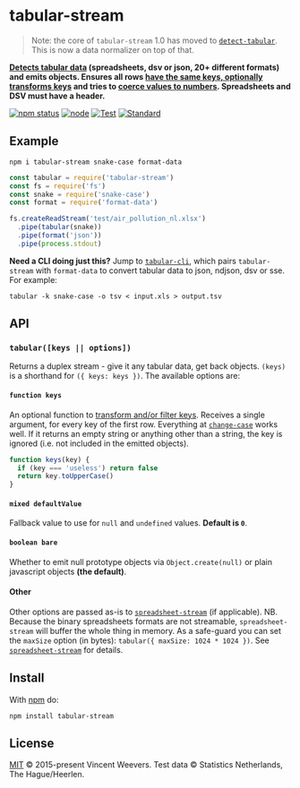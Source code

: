 # tabular-stream

> Note: the core of `tabular-stream` 1.0 has moved to [`detect-tabular`](https://www.npmjs.com/package/detect-tabular). This is now a data normalizer on top of that.

**[Detects tabular data](https://www.npmjs.com/package/detect-tabular) (spreadsheets, dsv or json, 20+ different formats) and emits objects. Ensures all rows [have the same keys, optionally transforms keys](https://www.npmjs.com/package/map-tabular-keys) and tries to [coerce values to numbers](https://www.npmjs.com/package/coerce-tabular). Spreadsheets and DSV must have a header.**

[![npm status](http://img.shields.io/npm/v/tabular-stream.svg)](https://www.npmjs.org/package/tabular-stream)
[![node](https://img.shields.io/node/v/tabular-stream.svg)](https://www.npmjs.org/package/tabular-stream)
[![Test](https://img.shields.io/github/workflow/status/vweevers/tabular-stream/Test?label=test)](https://github.com/vweevers/tabular-stream/actions/workflows/test.yml)
[![Standard](https://img.shields.io/badge/standard-informational?logo=javascript&logoColor=fff)](https://standardjs.com)

## Example

```
npm i tabular-stream snake-case format-data
```

```js
const tabular = require('tabular-stream')
const fs = require('fs')
const snake = require('snake-case')
const format = require('format-data')

fs.createReadStream('test/air_pollution_nl.xlsx')
  .pipe(tabular(snake))
  .pipe(format('json'))
  .pipe(process.stdout)
```

**Need a CLI doing just this?** Jump to [`tabular-cli`](https://www.npmjs.com/package/tabular-cli), which pairs `tabular-stream` with `format-data` to convert tabular data to json, ndjson, dsv or sse. For example:

```
tabular -k snake-case -o tsv < input.xls > output.tsv
```

## API

### `tabular([keys || options])`

Returns a duplex stream - give it any tabular data, get back objects. `(keys)` is a shorthand for `({ keys: keys })`. The available options are:

#### `function keys`

An optional function to [transform and/or filter keys](https://www.npmjs.com/package/map-tabular-keys). Receives a single argument, for every key of the first row. Everything at [`change-case`](https://www.npmjs.com/package/change-case) works well. If it returns an empty string or anything other than a string, the key is ignored (i.e. not included in the emitted objects).

```js
function keys(key) {
  if (key === 'useless') return false
  return key.toUpperCase()
}
```

#### `mixed defaultValue`

Fallback value to use for `null` and `undefined` values. **Default is `0`**.

#### `boolean bare`

Whether to emit null prototype objects via `Object.create(null)` or plain javascript objects **(the default)**.

#### Other

Other options are passed as-is to [`spreadsheet-stream`](https://github.com/vweevers/spreadsheet-stream) (if applicable). NB. Because the binary spreadsheets formats are not streamable, `spreadsheet-stream` will buffer the whole thing in memory. As a safe-guard you can set the `maxSize` option (in bytes): `tabular({ maxSize: 1024 * 1024 })`. See [`spreadsheet-stream`](https://github.com/vweevers/spreadsheet-stream) for details.

## Install

With [npm](https://npmjs.org) do:

```
npm install tabular-stream
```

## License

[MIT](LICENSE.md) © 2015-present Vincent Weevers. Test data © Statistics Netherlands, The Hague/Heerlen.
